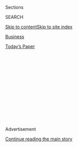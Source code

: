 <div id="app">

<div>

<div>

<div>

<div class="NYTAppHideMasthead css-1q2w90k e1suatyy0">

<div class="section css-ui9rw0 e1suatyy2">

<div class="css-eph4ug er09x8g0">

<div class="css-6n7j50">

</div>

<span class="css-1dv1kvn">Sections</span>

<div class="css-10488qs">

<span class="css-1dv1kvn">SEARCH</span>

</div>

[Skip to content](#site-content)[Skip to site
index](#site-index)

</div>

<div id="masthead-section-label" class="css-1wr3we4 eaxe0e00">

[Business](https://www.nytimes3xbfgragh.onion/section/business)

</div>

<div class="css-10698na e1huz5gh0">

</div>

</div>

<div id="masthead-bar-one" class="section hasLinks css-15hmgas e1csuq9d3">

<div class="css-uqyvli e1csuq9d0">

</div>

<div class="css-1uqjmks e1csuq9d1">

</div>

<div class="css-9e9ivx">

[](https://myaccount.nytimes3xbfgragh.onion/auth/login?response_type=cookie&client_id=vi)

</div>

<div class="css-1bvtpon e1csuq9d2">

[Today’s
Paper](https://www.nytimes3xbfgragh.onion/section/todayspaper)

</div>

</div>

</div>

</div>

<div data-aria-hidden="false">

<div id="site-content" data-role="main">

<div>

<div class="css-1aor85t" style="opacity:0.000000001;z-index:-1;visibility:hidden">

<div class="css-1hqnpie">

<div class="css-epjblv">

<span class="css-17xtcya">[Business](/section/business)</span><span class="css-x15j1o">|</span><span class="css-fwqvlz">Google
Faces European Inquiry Into Fitbit
Acquisition</span>

</div>

<div class="css-k008qs">

<div class="css-1iwv8en">

<span class="css-18z7m18"></span>

<div>

</div>

</div>

<span class="css-1n6z4y">https://nyti.ms/2XpxOek</span>

<div class="css-1705lsu">

<div class="css-4xjgmj">

<div class="css-4skfbu" data-role="toolbar" data-aria-label="Social Media Share buttons, Save button, and Comments Panel with current comment count" data-testid="share-tools">

  - 
  - 
  - 
  - 
    
    <div class="css-6n7j50">
    
    </div>

  - 

</div>

</div>

</div>

</div>

</div>

</div>

<div id="NYT_TOP_BANNER_REGION" class="css-13pd83m">

</div>

<div id="top-wrapper" class="css-1sy8kpn">

<div id="top-slug" class="css-l9onyx">

Advertisement

</div>

[Continue reading the main
story](#after-top)

<div class="ad top-wrapper" style="text-align:center;height:100%;display:block;min-height:250px">

<div id="top" class="place-ad" data-position="top" data-size-key="top">

</div>

</div>

<div id="after-top">

</div>

</div>

<div>

<div id="sponsor-wrapper" class="css-1hyfx7x">

<div id="sponsor-slug" class="css-19vbshk">

Supported by

</div>

[Continue reading the main
story](#after-sponsor)

<div id="sponsor" class="ad sponsor-wrapper" style="text-align:center;height:100%;display:block">

</div>

<div id="after-sponsor">

</div>

</div>

<div class="css-186x18t">

</div>

<div class="css-1vkm6nb ehdk2mb0">

# Google Faces European Inquiry Into Fitbit Acquisition

</div>

Authorities are investigating how Google will use health and wellness
data collected from Fitbit’s fitness tracking devices.

<div class="css-18e8msd">

<div class="css-vp77d3 epjyd6m0">

<div class="css-1baulvz">

By [<span class="css-1baulvz last-byline" itemprop="name">Adam
Satariano</span>](https://www.nytimes3xbfgragh.onion/by/adam-satariano)

</div>

</div>

  - Aug. 4,
    2020

  - 
    
    <div class="css-4xjgmj">
    
    <div class="css-d8bdto" data-role="toolbar" data-aria-label="Social Media Share buttons, Save button, and Comments Panel with current comment count" data-testid="share-tools">
    
      - 
      - 
      - 
      - 
        
        <div class="css-6n7j50">
        
        </div>
    
      - 
    
    </div>
    
    </div>

</div>

</div>

<div class="section meteredContent css-1r7ky0e" name="articleBody" itemprop="articleBody">

<div class="css-1fanzo5 StoryBodyCompanionColumn">

<div class="css-53u6y8">

LONDON — European Union authorities on Tuesday announced an
investigation into [Google’s $2.1 billion
purchase](https://www.nytimes3xbfgragh.onion/2019/11/01/technology/google-fitbit.html)
of the fitness-tracking company Fitbit, raising alarms about the health
data the internet giant would be acquiring as part of the deal.

The inquiry shows the increased scrutiny Google and other large
technology companies are facing from regulators in Europe and the United
States about their growing dominance of the digital economy. Officials
have raised concerns that the biggest tech platforms buy smaller
companies to solidify their dominance and limit competition.

Margrethe Vestager, the European Commission’s top antitrust regulator,
said a preliminary investigation of the Fitbit deal had raised concerns
about how Google would use data collected from Fitbit for its online
advertising services, a market where Google is already dominant. The
health and fitness data could be used to more narrowly target ads, she
said.

“By increasing the data advantage of Google in the personalization of
the ads it serves via its search engine and displays on other internet
pages, it would be more difficult for rivals to match Google’s online
advertising services,” the commission said in a [statement announcing
the
investigation](https://ec.europa.eu/commission/presscorner/detail/en/ip_20_1446).

</div>

</div>

<div class="css-1fanzo5 StoryBodyCompanionColumn">

<div class="css-53u6y8">

The commission, the executive body of the European Union, said the
investigation would be completed by Dec. 9.

Google defended the acquisition, saying it competes with companies like
Apple, Samsung and Garmin that offer fitness tracking devices.

“This deal is about devices, not data,” Rick Osterloh, senior vice
president for devices and services, [said in a blog
post](https://blog.google/around-the-globe/google-europe/update-fitbit/).
The company said it would not use Fitbit health and wellness data for
advertising services and offered to make a legally binding commitment to
the commission to limit its use of the data.

Google said last year that it was buying Fitbit to gain a foothold in
the market for wearable devices. One of the earliest companies in the
segment, Fitbit helped popularize the goal of logging 10,000 steps a
day. More recently, the San Francisco-based company has faced stiff
competition from Apple and other makers of so-called smartwatches that
blend some of the functionality of a smartphone with tracking of fitness
activity.

Acquiring Fitbit would give Google another brand of hardware products.
In recent years, the tech giant has introduced a series of Pixel
smartphones and home appliances like its Nest thermostats and security
cameras. On Tuesday, Google also announced that it was buying a $450
million stake in the [home alarm company
ADT](https://www.globenewswire.com/news-release/2020/08/03/2071540/0/en/ADT-and-Google-Partner-To-Create-Leading-Smart-Home-Security-Offering.html).

</div>

</div>

<div class="css-1fanzo5 StoryBodyCompanionColumn">

<div class="css-53u6y8">

The Fitbit deal had been expected to face government scrutiny as
regulators look more closely at tech-industry acquisitions. In
hindsight, many regulators view approval of past deals like Facebook’s
acquisitions of Instagram and WhatsApp, or Google’s purchase of the
online advertising platform DoubleClick, as having undermined
competition in the market.

The European investigation adds to the regulatory challenges facing
Google.

Last week, Sundar Pichai, the chief executive of Google’s parent
company, Alphabet, was grilled by members of Congress over the company’s
business practices, along with the top executives from Amazon, Apple and
Facebook. Google is facing [a possible antitrust
suit](https://www.nytimes3xbfgragh.onion/2020/06/25/technology/barr-google-investigation.html)
from the Justice Department, along with an investigation from a
collection of state attorneys general.

Google has long been a target of the European Union. From 2017 to 2019,
Ms. Vestager’s office issued fines totaling roughly 8.25 billion euros,
or about $9.7 billion, in three separate cases related to its online
shopping service, Android mobile software and online advertising
business. The penalties are now under appeal.

The European Consumer Organization, a Brussels-based group pushing for
more oversight of the tech industry, cheered the Fitbit investigation.

“This takeover is likely to be a worrying game changer not only for how
consumers interact with the online world but also for how their health
data is used,” Monique Goyens, the group’s director general, said in a
statement. “It is hugely important that the E.U. carries out this
in-depth examination because wearable devices like Fitbit’s could in
future give companies details of essentially everything consumers do
24/7.”

</div>

</div>

</div>

<div>

</div>

<div>

</div>

<div>

</div>

<div>

<div id="bottom-wrapper" class="css-1ede5it">

<div id="bottom-slug" class="css-l9onyx">

Advertisement

</div>

[Continue reading the main
story](#after-bottom)

<div id="bottom" class="ad bottom-wrapper" style="text-align:center;height:100%;display:block;min-height:90px">

</div>

<div id="after-bottom">

</div>

</div>

</div>

</div>

</div>

## Site Index

<div>

</div>

## Site Information Navigation

  - [© <span>2020</span> <span>The New York Times
    Company</span>](https://help.nytimes3xbfgragh.onion/hc/en-us/articles/115014792127-Copyright-notice)

<!-- end list -->

  - [NYTCo](https://www.nytco.com/)
  - [Contact
    Us](https://help.nytimes3xbfgragh.onion/hc/en-us/articles/115015385887-Contact-Us)
  - [Work with us](https://www.nytco.com/careers/)
  - [Advertise](https://nytmediakit.com/)
  - [T Brand Studio](http://www.tbrandstudio.com/)
  - [Your Ad
    Choices](https://www.nytimes3xbfgragh.onion/privacy/cookie-policy#how-do-i-manage-trackers)
  - [Privacy](https://www.nytimes3xbfgragh.onion/privacy)
  - [Terms of
    Service](https://help.nytimes3xbfgragh.onion/hc/en-us/articles/115014893428-Terms-of-service)
  - [Terms of
    Sale](https://help.nytimes3xbfgragh.onion/hc/en-us/articles/115014893968-Terms-of-sale)
  - [Site
    Map](https://spiderbites.nytimes3xbfgragh.onion)
  - [Help](https://help.nytimes3xbfgragh.onion/hc/en-us)
  - [Subscriptions](https://www.nytimes3xbfgragh.onion/subscription?campaignId=37WXW)

</div>

</div>

</div>

</div>
